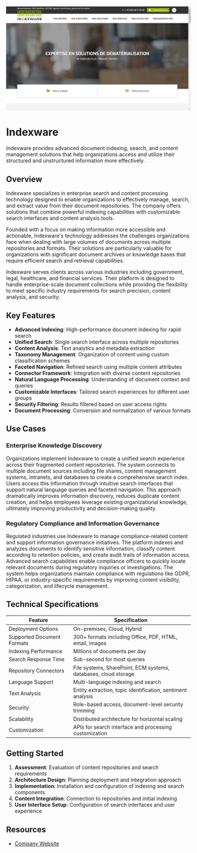 ![Indexware](assets\indexware.png)

# Indexware

Indexware provides advanced document indexing, search, and content management solutions that help organizations access and utilize their structured and unstructured information more effectively.

## Overview

Indexware specializes in enterprise search and content processing technology designed to enable organizations to effectively manage, search, and extract value from their document repositories. The company offers solutions that combine powerful indexing capabilities with customizable search interfaces and content analysis tools.

Founded with a focus on making information more accessible and actionable, Indexware's technology addresses the challenges organizations face when dealing with large volumes of documents across multiple repositories and formats. Their solutions are particularly valuable for organizations with significant document archives or knowledge bases that require efficient search and retrieval capabilities.

Indexware serves clients across various industries including government, legal, healthcare, and financial services. Their platform is designed to handle enterprise-scale document collections while providing the flexibility to meet specific industry requirements for search precision, content analysis, and security.

## Key Features

- **Advanced Indexing**: High-performance document indexing for rapid search
- **Unified Search**: Single search interface across multiple repositories
- **Content Analysis**: Text analytics and metadata extraction
- **Taxonomy Management**: Organization of content using custom classification schemes
- **Faceted Navigation**: Refined search using multiple content attributes
- **Connector Framework**: Integration with diverse content repositories
- **Natural Language Processing**: Understanding of document context and queries
- **Customizable Interfaces**: Tailored search experiences for different user groups
- **Security Filtering**: Results filtered based on user access rights
- **Document Processing**: Conversion and normalization of various formats

## Use Cases

### Enterprise Knowledge Discovery

Organizations implement Indexware to create a unified search experience across their fragmented content repositories. The system connects to multiple document sources including file shares, content management systems, intranets, and databases to create a comprehensive search index. Users access this information through intuitive search interfaces that support natural language queries and faceted navigation. This approach dramatically improves information discovery, reduces duplicate content creation, and helps employees leverage existing organizational knowledge, ultimately improving productivity and decision-making quality.

### Regulatory Compliance and Information Governance

Regulated industries use Indexware to manage compliance-related content and support information governance initiatives. The platform indexes and analyzes documents to identify sensitive information, classify content according to retention policies, and create audit trails of information access. Advanced search capabilities enable compliance officers to quickly locate relevant documents during regulatory inquiries or investigations. The system helps organizations maintain compliance with regulations like GDPR, HIPAA, or industry-specific requirements by improving content visibility, categorization, and lifecycle management.

## Technical Specifications

| Feature | Specification |
|---------|---------------|
| Deployment Options | On-premises, Cloud, Hybrid |
| Supported Document Formats | 300+ formats including Office, PDF, HTML, email, images |
| Indexing Performance | Millions of documents per day |
| Search Response Time | Sub-second for most queries |
| Repository Connectors | File systems, SharePoint, ECM systems, databases, cloud storage |
| Language Support | Multi-language indexing and search |
| Text Analysis | Entity extraction, topic identification, sentiment analysis |
| Security | Role-based access, document-level security trimming |
| Scalability | Distributed architecture for horizontal scaling |
| Customization | APIs for search interface and processing customization |

## Getting Started

1. **Assessment**: Evaluation of content repositories and search requirements
2. **Architecture Design**: Planning deployment and integration approach
3. **Implementation**: Installation and configuration of indexing and search components
4. **Content Integration**: Connection to repositories and initial indexing
5. **User Interface Setup**: Configuration of search interfaces and user experience

## Resources

- [Company Website](https://www.indexware.fr/)
